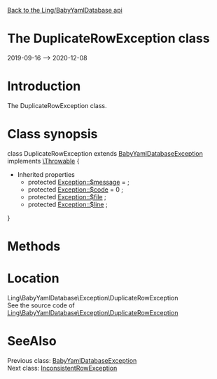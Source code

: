 [Back to the Ling/BabyYamlDatabase api](https://github.com/lingtalfi/BabyYamlDatabase/blob/master/doc/api/Ling/BabyYamlDatabase.md)



The DuplicateRowException class
================
2019-09-16 --> 2020-12-08






Introduction
============

The DuplicateRowException class.



Class synopsis
==============


class <span class="pl-k">DuplicateRowException</span> extends [BabyYamlDatabaseException](https://github.com/lingtalfi/BabyYamlDatabase/blob/master/doc/api/Ling/BabyYamlDatabase/Exception/BabyYamlDatabaseException.md) implements [\Throwable](http://php.net/manual/en/class.throwable.php) {

- Inherited properties
    - protected  [Exception::$message](#property-message) =  ;
    - protected  [Exception::$code](#property-code) = 0 ;
    - protected  [Exception::$file](#property-file) ;
    - protected  [Exception::$line](#property-line) ;

}






Methods
==============






Location
=============
Ling\BabyYamlDatabase\Exception\DuplicateRowException<br>
See the source code of [Ling\BabyYamlDatabase\Exception\DuplicateRowException](https://github.com/lingtalfi/BabyYamlDatabase/blob/master/Exception/DuplicateRowException.php)



SeeAlso
==============
Previous class: [BabyYamlDatabaseException](https://github.com/lingtalfi/BabyYamlDatabase/blob/master/doc/api/Ling/BabyYamlDatabase/Exception/BabyYamlDatabaseException.md)<br>Next class: [InconsistentRowException](https://github.com/lingtalfi/BabyYamlDatabase/blob/master/doc/api/Ling/BabyYamlDatabase/Exception/InconsistentRowException.md)<br>
